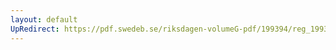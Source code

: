 ```yaml
---
layout: default
UpRedirect: https://pdf.swedeb.se/riksdagen-volumeG-pdf/199394/reg_199394_UU.pdf
---
```

